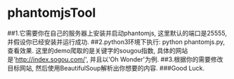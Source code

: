 # phantomjsTool
##1.它需要你在自己的服务器上安装并启动phantomjs, 这里默认的端口是25555, 并假设你已经安装并运行成功.
##2.python3环境下执行: python phantomjs.py, 查看效果. 这里的demo爬取的是关键字的sougou指数, 具体的网站是'http://index.sogou.com/', 并且以'Oh Wonder'为例.
##3.根据你的需要修改目标网站, 然后使用BeautifulSoup解析出你想要的内容.
###Good Luck.

